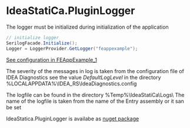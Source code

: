 # IdeaStatiCa.PluginLogger

The logger must be initialized during initialization of the application

```c#
// initialize logger
SerilogFacade.Initialize();
Logger = LoggerProvider.GetLogger("feappexample");
```

[See configuration in FEAppExample_1](https://github.com/idea-statica/ideastatica-public/blob/main/src/Examples/CCM/FEAppExample_1/FEAppTestVM.cs)

The severity of the messages in log is taken from the configuration file of IDEA Diagnostics see the value _DefaultLogLevel_ in the directory %LOCALAPPDATA%\IDEA_RS\IdeaDiagnostics.config

The logfile can be found in the directory %Temp%\IdeaStatiCa\Logs\ The name of the logfile is taken from the name of the Entry assembly or it san be set 

IdeaStatica.PluginLogger is availabe as [nuget package](https://www.nuget.org/packages/IdeaStatiCa.PluginLogger/)

